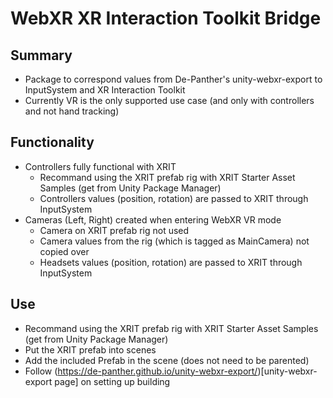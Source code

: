 # WebXR XR Interaction Toolkit Bridge
## Summary
- Package to correspond values from De-Panther's unity-webxr-export to InputSystem and XR Interaction Toolkit
- Currently VR is the only supported use case (and only with controllers and not hand tracking)

## Functionality
- Controllers fully functional with XRIT
  - Recommand using the XRIT prefab rig with XRIT Starter Asset Samples (get from Unity Package Manager)
  - Controllers values (position, rotation) are passed to XRIT through InputSystem
- Cameras (Left, Right) created when entering WebXR VR mode
  - Camera on XRIT prefab rig not used
  - Camera values from the rig (which is tagged as MainCamera) not copied over
  - Headsets values (position, rotation) are passed to XRIT through InputSystem

## Use
- Recommand using the XRIT prefab rig with XRIT Starter Asset Samples (get from Unity Package Manager)
- Put the XRIT prefab into scenes
- Add the included Prefab in the scene (does not need to be parented)
- Follow (https://de-panther.github.io/unity-webxr-export/)[unity-webxr-export page] on setting up building
